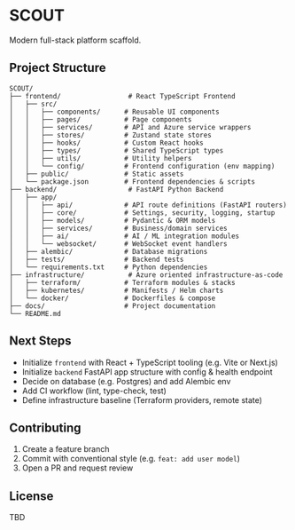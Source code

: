 # SCOUT

Modern full-stack platform scaffold.

## Project Structure

```
SCOUT/
├── frontend/                 # React TypeScript Frontend
│   ├── src/
│   │   ├── components/      # Reusable UI components
│   │   ├── pages/           # Page components
│   │   ├── services/        # API and Azure service wrappers
│   │   ├── stores/          # Zustand state stores
│   │   ├── hooks/           # Custom React hooks
│   │   ├── types/           # Shared TypeScript types
│   │   ├── utils/           # Utility helpers
│   │   └── config/          # Frontend configuration (env mapping)
│   ├── public/              # Static assets
│   └── package.json         # Frontend dependencies & scripts
├── backend/                  # FastAPI Python Backend
│   ├── app/
│   │   ├── api/             # API route definitions (FastAPI routers)
│   │   ├── core/            # Settings, security, logging, startup
│   │   ├── models/          # Pydantic & ORM models
│   │   ├── services/        # Business/domain services
│   │   ├── ai/              # AI / ML integration modules
│   │   └── websocket/       # WebSocket event handlers
│   ├── alembic/             # Database migrations
│   ├── tests/               # Backend tests
│   └── requirements.txt     # Python dependencies
├── infrastructure/           # Azure oriented infrastructure-as-code
│   ├── terraform/           # Terraform modules & stacks
│   ├── kubernetes/          # Manifests / Helm charts
│   └── docker/              # Dockerfiles & compose
├── docs/                    # Project documentation
└── README.md
```

## Next Steps

- Initialize `frontend` with React + TypeScript tooling (e.g. Vite or Next.js)
- Initialize `backend` FastAPI app structure with config & health endpoint
- Decide on database (e.g. Postgres) and add Alembic env
- Add CI workflow (lint, type-check, test)
- Define infrastructure baseline (Terraform providers, remote state)

## Contributing

1. Create a feature branch
2. Commit with conventional style (e.g. `feat: add user model`)
3. Open a PR and request review

## License

TBD
